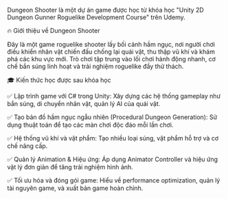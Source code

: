Dungeon Shooter là một dự án game được học từ khóa học "Unity 2D Dungeon Gunner Roguelike Development Course" trên Udemy.

🔥 Giới thiệu về Dungeon Shooter

Đây là một game roguelike shooter lấy bối cảnh hầm ngục, nơi người chơi điều khiển nhân vật chiến đấu chống lại quái vật, thu thập vũ khí và khám phá các khu vực mới. Trò chơi tập trung vào lối chơi hành động nhanh, cơ chế bắn súng linh hoạt và trải nghiệm roguelike đầy thử thách.

🎓 Kiến thức học được sau khóa học

✅ Lập trình game với C# trong Unity: Xây dựng các hệ thống gameplay như bắn súng, di chuyển nhân vật, quản lý AI của quái vật.

✅ Tạo bản đồ hầm ngục ngẫu nhiên (Procedural Dungeon Generation): Sử dụng thuật toán để tạo các màn chơi độc đáo mỗi lần chơi.

✅ Hệ thống vũ khí và vật phẩm: Tạo nhiều loại súng, vật phẩm hỗ trợ và cơ chế nâng cấp.

✅ Quản lý Animation & Hiệu ứng: Áp dụng Animator Controller và hiệu ứng vật lý đơn giản để tăng trải nghiệm hình ảnh.

✅ Tối ưu hóa và đóng gói game: Hiểu về performance optimization, quản lý tài nguyên game, và xuất bản game hoàn chỉnh.

